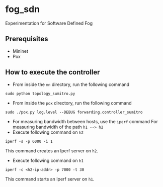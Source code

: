 # fog_sdn

Experimentation for Software Defined Fog

## Prerequisites
* Mininet
* Pox

## How to execute the controller
* From inside the `mn` directory, run the following command
```
sudo python topology_sumitro.py
```
* From inside the `pox` directory, run the following command
```
sudo ./pox.py log.level --DEBUG forwarding.controller_sumitro
```

* For measuring bandwidth between hosts, use the `iperf` command
For measuring bandwidth of the path `h1 --> h2`
* Execute following command on `h2`
```
iperf -s -p 6000 -i 1
```
This command creates an Iperf server on `h2`.
* Execute following command on `h1`
```
iperf -c <h2-ip-addr> -p 7000 -t 30
```
This command starts an Iperf server on `h1`.
